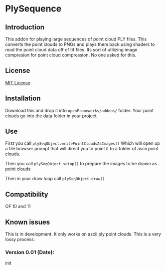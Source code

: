 PlySequence
=====================================

Introduction
------------
This addon for playing large sequences of point cloud PLY files. This converts the point clouds to PNGs and plays them back using shaders to read the point cloud data off of tif files. Its sort of utilizing image compresion for point cloud compression. No one asked for this.

License
-------
[MIT License](https://en.wikipedia.org/wiki/MIT_License)

Installation
------------
Download this and drop it into `openFrameworks/addons/` folder. Your point clouds go into the data folder in your project.

Use
------------

First you call ```plySeqObject.writePointCloudsAsImages()``` Which will open up a file browser prompt that will direct you to point it to a folder of ascii point clouds. 

Then you call ```plySeqObject.setup()``` to prepare the images to be drawn as point clouds

Then in your draw loop call ```plySeqObject.draw()``` 

Compatibility
------------
OF 10 and 11

Known issues
------------
This is in development. It only works on ascii ply point clouds.
This is a very lossy process. 

### Version 0.01 (Date):
init


